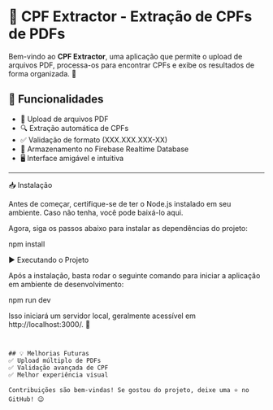 # 📄 CPF Extractor - Extração de CPFs de PDFs

Bem-vindo ao **CPF Extractor**, uma aplicação que permite o upload de arquivos PDF, processa-os para encontrar CPFs e exibe os resultados de forma organizada. 🚀

## 🎯 Funcionalidades
- 📂 Upload de arquivos PDF
- 🔍 Extração automática de CPFs
- ✅ Validação de formato (XXX.XXX.XXX-XX)
- 💾 Armazenamento no Firebase Realtime Database
- 🖥️ Interface amigável e intuitiva

---

📥 Instalação

Antes de começar, certifique-se de ter o Node.js instalado em seu ambiente. Caso não tenha, você pode baixá-lo aqui.

Agora, siga os passos abaixo para instalar as dependências do projeto:

npm install

▶️ Executando o Projeto

Após a instalação, basta rodar o seguinte comando para iniciar a aplicação em ambiente de desenvolvimento:

npm run dev

Isso iniciará um servidor local, geralmente acessível em http://localhost:3000/. 🎯
```


## 💡 Melhorias Futuras
✅ Upload múltiplo de PDFs
✅ Validação avançada de CPF
✅ Melhor experiência visual

Contribuições são bem-vindas! Se gostou do projeto, deixe uma ⭐ no GitHub! 😉


